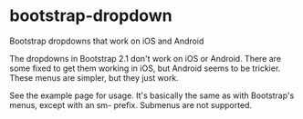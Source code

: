 bootstrap-dropdown
==================

Bootstrap dropdowns that work on iOS and Android

The dropdowns in Bootstrap 2.1 don't work on iOS or Android.  There are some fixed to get them working in iOS, but Android seems to
be trickier.  These menus are simpler, but they just work.

See the example page for usage.  It's basically the same as with Bootstrap's menus, except with an sm- prefix.  Submenus are not supported.
